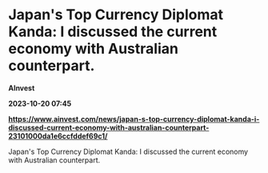 # Japan's Top Currency Diplomat Kanda: I discussed the current economy with Australian counterpart.
**AInvest**

**2023-10-20 07:45**

**https://www.ainvest.com/news/japan-s-top-currency-diplomat-kanda-i-discussed-current-economy-with-australian-counterpart-23101000da1e6ccfddef69c1/**

Japan's Top Currency Diplomat Kanda: I discussed the current economy with Australian counterpart.